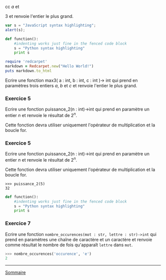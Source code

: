 cc
$a$
et

$3$
et renvoie l'entier le plus grand.

```javascript
var s = "JavaScript syntax highlighting";
alert(s);
```

```python
def function():
    #indenting works just fine in the fenced code block
    s = "Python syntax highlighting"
    print s
```

```ruby
require 'redcarpet'
markdown = Redcarpet.new("Hello World!")
puts markdown.to_html
```

Ecrire une fonction max3( a : int, b : int, c : int )-> int qui prend en paramètres trois entiers
$a$,
$b$ et 
$c$ et renvoie l'entier le plus grand.



### Exercice 5

Ecrire une fonction puissance_2(n : int)->int qui prend en paramètre un entier $n$ et renvoie le résultat de $2^n$.

Cette fonction devra utiliser uniquement l'opérateur de multiplication et la boucle for.



### Exercice 5

Ecrire une fonction puissance_2(n : int)->int qui prend en paramètre un entier $n$ et renvoie le résultat de $2^n$.

Cette fonction devra utiliser uniquement l'opérateur de multiplication et la boucle for.

```
>>> puissance_2(5)
32
```

```python
def function():
    #indenting works just fine in the fenced code block
    s = "Python syntax highlighting"
    print s
```

### Exercice 7

Ecrire une fonction `nombre_occurences(mot : str, lettre : str)->int` qui prend en paramètres une chaîne de caractère et un caractère et renvoie comme résultat le nombre de fois qu'apparaît `lettre` dans `mot`.

```python
>>> nombre_occurences('occurence', 'e')
2
```
______________

[Sommaire](./../../terminale/)